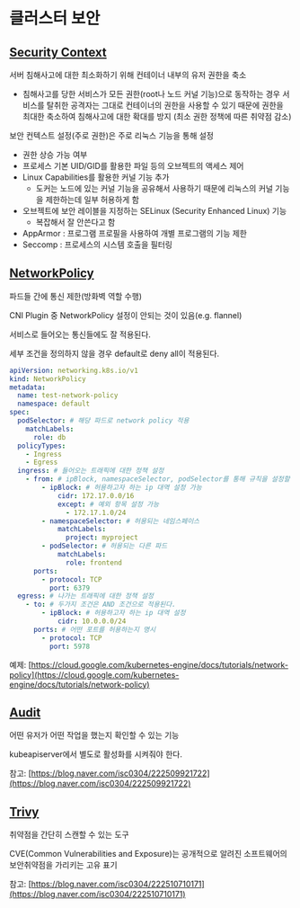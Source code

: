 # 클러스터 보안

## [Security Context](https://kubernetes.io/docs/tasks/configure-pod-container/security-context/)

서버 침해사고에 대한 최소화하기 위해 컨테이너 내부의 유저 권한을 축소

- 침해사고를 당한 서비스가 모든 권한(root나 노드 커널 기능)으로 동작하는 경우 서비스를 탈취한 공격자는 그대로 컨테이너의 권한을 사용할 수 있기 때문에 권한을 최대한 축소하여 침해사고에 대한 확대를 방지 (최소 권한 정책에 따른 취약점 감소)

보안 컨텍스트 설정(주로 권한)은 주로 리눅스 기능을 통해 설정

- 권한 상승 가능 여부
- 프로세스 기본 UID/GID를 활용한 파일 등의 오브젝트의 액세스 제어
- Linux Capabilities를 활용한 커널 기능 추가
    - 도커는 노드에 있는 커널 기능을 공유해서 사용하기 때문에 리눅스의 커널 기능을 제한하는데 일부 허용하게 함
- 오브젝트에 보안 레이블을 지정하는 SELinux (Security Enhanced Linux) 기능
    - 복잡해서 잘 안쓴다고 함
- AppArmor : 프로그램 프로필을 사용하여 개별 프로그램의 기능 제한
- Seccomp : 프로세스의 시스템 호출을 필터링

## [NetworkPolicy](https://kubernetes.io/ko/docs/concepts/services-networking/network-policies/)

파드들 간에 통신 제한(방화벽 역할 수행)

CNI Plugin 중 NetworkPolicy 설정이 안되는 것이 있음(e.g. flannel)

서비스로 들어오는 통신들에도 잘 적용된다.

세부 조건을 정의하지 않을 경우 default로 deny all이 적용된다.

```yaml
apiVersion: networking.k8s.io/v1
kind: NetworkPolicy
metadata:
  name: test-network-policy
  namespace: default
spec:
  podSelector: # 해당 파드로 network policy 적용
    matchLabels:
      role: db
  policyTypes:
    - Ingress
    - Egress
  ingress: # 들어오는 트래픽에 대한 정책 설정
    - from: # ipBlock, namespaceSelector, podSelector를 통해 규칙을 설정할 수 있고 3가지 규칙은 OR 조건으로 적용된다.
        - ipBlock: # 허용하고자 하는 ip 대역 설정 가능
            cidr: 172.17.0.0/16
            except: # 예외 항목 설정 가능
              - 172.17.1.0/24
        - namespaceSelector: # 허용되는 네임스페이스
            matchLabels:
              project: myproject
        - podSelector: # 허용되는 다른 파드
            matchLabels:
              role: frontend
      ports:
        - protocol: TCP
          port: 6379
  egress: # 나가는 트래픽에 대한 정책 설정
    - to: # 두가지 조건은 AND 조건으로 적용된다.
        - ipBlock: # 허용하고자 하는 ip 대역 설정
            cidr: 10.0.0.0/24
      ports: # 어떤 포트를 허용하는지 명시
        - protocol: TCP
          port: 5978
```
예제: [https://cloud.google.com/kubernetes-engine/docs/tutorials/network-policy](https://cloud.google.com/kubernetes-engine/docs/tutorials/network-policy)

## [Audit](https://kubernetes.io/docs/tasks/debug/debug-cluster/audit/)

어떤 유저가 어떤 작업을 했는지 확인할 수 있는 기능

kubeapiserver에서 별도로 활성화를 시켜줘야 한다.

참고: [https://blog.naver.com/isc0304/222509921722](https://blog.naver.com/isc0304/222509921722)

## [Trivy](https://aquasecurity.github.io/trivy/v0.34/)

취약점을 간단히 스캔할 수 있는 도구

CVE(Common Vulnerabilities and Exposure)는 공개적으로 알려진 소프트웨어의 보안취약점을 가리키는 고유 표기

참고: [https://blog.naver.com/isc0304/222510710171](https://blog.naver.com/isc0304/222510710171)
